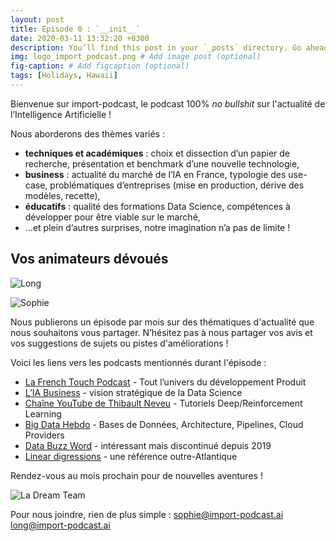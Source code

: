 ```yaml
---
layout: post
title: Episode 0 : `__init__`
date: 2020-03-11 13:32:20 +0300
description: You’ll find this post in your `_posts` directory. Go ahead and edit it and re-build the site to see your changes. # Add post description (optional)
img: logo_import_podcast.png # Add image post (optional)
fig-caption: # Add figcaption (optional)
tags: [Holidays, Hawaii]
---
```

Bienvenue sur import-podcast, le podcast 100% *no bullshit* sur l'actualité de l’Intelligence Artificielle ! 

Nous aborderons des thèmes variés :
- **techniques et académiques** : choix et dissection d’un papier de recherche, présentation et benchmark d’une nouvelle technologie,
- **business** : actualité du marché de l’IA en France, typologie des use-case, problématiques d’entreprises (mise en production, dérive des modèles, recette),
- **éducatifs** : qualité des formations Data Science, compétences à développer pour être viable sur le marché,
- …et plein d’autres surprises, notre imagination n’a pas de limite !


## Vos animateurs dévoués

![Long](Episode0_long_intro.jpg)

![Sophie](Episode0_sophie_intro.jpg)


Nous publierons un épisode par mois sur des thématiques d'actualité que nous souhaitons vous partager. N’hésitez pas à nous partager vos avis et vos suggestions de sujets ou pistes d'améliorations !

Voici les liens vers les podcasts mentionnés durant l'épisode :
- [La French Touch Podcast] - Tout l’univers du développement Produit
- [L’IA Business] - vision stratégique de la Data Science
- [Chaîne YouTube de Thibault Neveu] - Tutoriels Deep/Reinforcement Learning
- [Big Data Hebdo] - Bases de Données, Architecture, Pipelines, Cloud Providers
- [Data Buzz Word] - intéressant mais discontinué depuis 2019
- [Linear digressions] - une référence outre-Atlantique

Rendez-vous au mois prochain pour de nouvelles aventures !

![La Dream Team](long_sophie_together.jpeg)

Pour nous joindre, rien de plus simple :
sophie@import-podcast.ai
long@import-podcast.ai

   [La French Touch Podcast]: <https://twitter.com/LaFrenchTouchFM>
   [L’IA Business]: <https://open.spotify.com/show/0qT5B3QOUkL3CDTnE0FyYM>
   [Chaîne YouTube de Thibault Neveu]: <https://www.youtube.com/channel/UCVso5UVvQeGAuwbksmA95iA>
   [Big Data Hebdo]: <http://www.bigdatahebdo.com>
   [Data Buzz Word]: <https://podtail.com/fr/podcast/data-buzzword/>
   [Linear digressions]: <http://lineardigressions.com>





